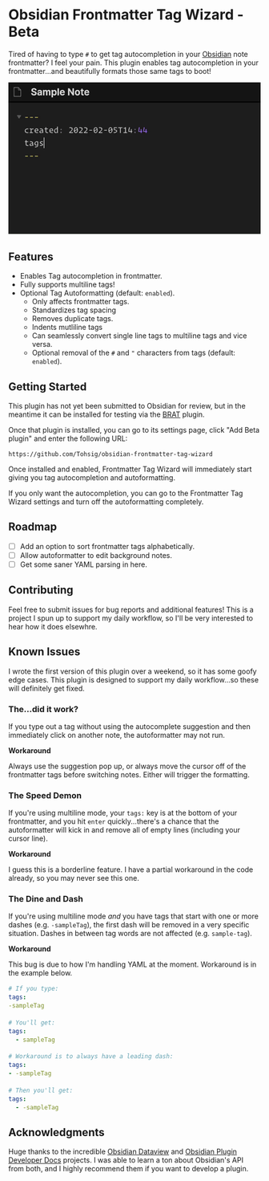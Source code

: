 # Obsidian Frontmatter Tag Wizard - Beta

Tired of having to type `#` to get tag autocompletion in your [Obsidian](https://obsidian.md/) note frontmatter? I feel your pain. This plugin enables tag autocompletion in your frontmatter...and beautifully formats those same tags to boot!

![](single-line-demo.gif)

## Features

- Enables Tag autocompletion in frontmatter.
- Fully supports multiline tags!
- Optional Tag Autoformatting (default: `enabled`).
  - Only affects frontmatter tags.
  - Standardizes tag spacing
  - Removes duplicate tags.
  - Indents mutliline tags
  - Can seamlessly convert single line tags to multiline tags and vice versa.
  - Optional removal of the `#` and `"` characters from tags (default: `enabled`).

## Getting Started

This plugin has not yet been submitted to Obsidian for review, but in the meantime it can be installed for testing via the [BRAT](https://github.com/TfTHacker/obsidian42-brat) plugin.

Once that plugin is installed, you can go to its settings page, click "Add Beta plugin" and enter the following URL:
```
https://github.com/Tohsig/obsidian-frontmatter-tag-wizard
```

Once installed and enabled, Frontmatter Tag Wizard will immediately start giving you tag autocompletion and autoformatting.

If you only want the autocompletion, you can go to the Frontmatter Tag Wizard settings and turn off the autoformatting completely.

## Roadmap

- [ ] Add an option to sort frontmatter tags alphabetically.
- [ ] Allow autoformatter to edit background notes.
- [ ] Get some saner YAML parsing in here.

## Contributing
Feel free to submit issues for bug reports and additional features! This is a project I spun up to support my daily workflow, so I'll be very interested to hear how it does elsewhre.

## Known Issues
I wrote the first version of this plugin over a weekend, so it has some goofy edge cases. This plugin is designed to support my daily workflow...so these will definitely get fixed.

### The...did it work?
If you type out a tag without using the autocomplete suggestion and then immediately click on another note, the autoformatter may not run.

**Workaround**

Always use the suggestion pop up, or always move the cursor off of the frontmatter tags before switching notes. Either will trigger the formatting.

### The Speed Demon
If you're using multiline mode, your `tags:` key is at the bottom of your frontmatter, and you hit `enter` quickly...there's a chance that the autoformatter will kick in and remove all of empty lines (including your cursor line).

**Workaround**

I guess this is a borderline feature. I have a partial workaround in the code already, so you may never see this one.

### The Dine and Dash
If you're using multiline mode *and* you have tags that start with one or more dashes (e.g. `-sampleTag`), the first dash will be removed in a very specific situation. Dashes in between tag words are not affected (e.g. `sample-tag`).

**Workaround**

This bug is due to how I'm handling YAML at the moment. Workaround is in the example below.

```yaml
# If you type:
tags:
-sampleTag

# You'll get:
tags:
  - sampleTag

# Workaround is to always have a leading dash:
tags:
- -sampleTag

# Then you'll get:
tags:
  - -sampleTag
```

## Acknowledgments

Huge thanks to the incredible [Obsidian Dataview](https://github.com/blacksmithgu/obsidian-dataview) and [Obsidian Plugin Developer Docs](https://marcus.se.net/obsidian-plugin-docs/) projects. I was able to learn a ton about Obsidian's API from both, and I highly recommend them if you want to develop a plugin.
